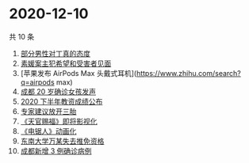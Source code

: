 # 2020-12-10

共 10 条

<!-- BEGIN ZHIHUSEARCH -->
<!-- 最后更新时间 Thu Dec 10 2020 04:06:40 GMT+0800 (CST) -->
1. [部分男性对丁真的态度](https://www.zhihu.com/search?q=丁真)
1. [素媛案主犯希望和受害者见面](https://www.zhihu.com/search?q=素媛案)
1. [苹果发布 AirPods Max 头戴式耳机](https://www.zhihu.com/search?q=airpods max)
1. [成都 20 岁确诊女孩发声](https://www.zhihu.com/search?q=成都孙女)
1. [2020 下半年教资成绩公布](https://www.zhihu.com/search?q=教资成绩)
1. [专家建议放开三胎](https://www.zhihu.com/search?q=三胎)
1. [《天官赐福》即将影视化](https://www.zhihu.com/search?q=天官赐福)
1. [《电锯人》动画化](https://www.zhihu.com/search?q=电锯人)
1. [东南大学万某失去推免资格](https://www.zhihu.com/search?q=东南大学)
1. [成都新增 3 例确诊病例](https://www.zhihu.com/search?q=成都新增)
<!-- END ZHIHUSEARCH -->
